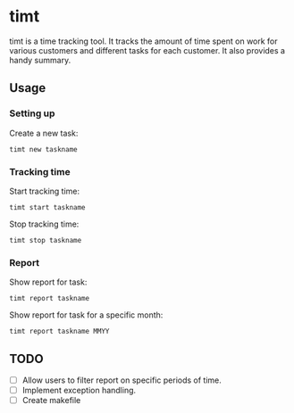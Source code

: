 # timt
timt is a time tracking tool. It tracks the amount of time spent on work for various customers and different tasks for each customer. It also provides a handy summary.


## Usage
### Setting up
Create a new task:
```
timt new taskname
```

### Tracking time
Start tracking time:
```
timt start taskname
```
Stop tracking time:
```
timt stop taskname
```

### Report
Show report for task:
```
timt report taskname
```
Show report for task for a specific month:
```
timt report taskname MMYY
```

## TODO
- [ ] Allow users to filter report on specific periods of time.
- [ ] Implement exception handling.
- [ ] Create makefile
